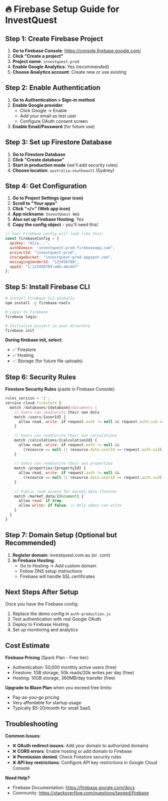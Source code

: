 # 🔥 Firebase Setup Guide for InvestQuest

## Step 1: Create Firebase Project

1. **Go to Firebase Console**: https://console.firebase.google.com/
2. **Click "Create a project"**
3. **Project name**: `investquest-prod`
4. **Enable Google Analytics**: Yes (recommended)
5. **Choose Analytics account**: Create new or use existing

## Step 2: Enable Authentication

1. **Go to Authentication > Sign-in method**
2. **Enable Google provider**:
   - Click Google → Enable
   - Add your email as test user
   - Configure OAuth consent screen
3. **Enable Email/Password** (for future use)

## Step 3: Set up Firestore Database

1. **Go to Firestore Database**
2. **Click "Create database"**
3. **Start in production mode** (we'll add security rules)
4. **Choose location**: `australia-southeast1` (Sydney)

## Step 4: Get Configuration

1. **Go to Project Settings (gear icon)**
2. **Scroll to "Your apps"**
3. **Click "</>" (Web app icon)**
4. **App nickname**: `InvestQuest Web`
5. **Also set up Firebase Hosting**: Yes
6. **Copy the config object** - you'll need this!

```javascript
// Your Firebase config will look like this:
const firebaseConfig = {
  apiKey: "AIza...",
  authDomain: "investquest-prod.firebaseapp.com",
  projectId: "investquest-prod", 
  storageBucket: "investquest-prod.appspot.com",
  messagingSenderId: "123456789",
  appId: "1:123456789:web:abcdef"
};
```

## Step 5: Install Firebase CLI

```bash
# Install Firebase CLI globally
npm install -g firebase-tools

# Login to Firebase
firebase login

# Initialize project in your directory
firebase init
```

**During firebase init, select**:
- ✅ Firestore
- ✅ Hosting
- ✅ Storage (for future file uploads)

## Step 6: Security Rules

**Firestore Security Rules** (paste in Firebase Console):
```javascript
rules_version = '2';
service cloud.firestore {
  match /databases/{database}/documents {
    // Users can read/write their own data
    match /users/{userId} {
      allow read, write: if request.auth != null && request.auth.uid == userId;
    }
    
    // Users can read/write their own calculations
    match /calculations/{calculationId} {
      allow read, write: if request.auth != null && 
        (resource == null || resource.data.userId == request.auth.uid);
    }
    
    // Users can read/write their own properties
    match /properties/{propertyId} {
      allow read, write: if request.auth != null && 
        (resource == null || resource.data.userId == request.auth.uid);
    }
    
    // Public read access for market data (future)
    match /market_data/{document} {
      allow read: if true;
      allow write: if false; // Only admin can write
    }
  }
}
```

## Step 7: Domain Setup (Optional but Recommended)

1. **Register domain**: investquest.com.au (or .com)
2. **In Firebase Hosting**:
   - Go to Hosting → Add custom domain
   - Follow DNS setup instructions
   - Firebase will handle SSL certificates

## Next Steps After Setup

Once you have the Firebase config:
1. Replace the demo config in `auth-production.js`
2. Test authentication with real Google OAuth
3. Deploy to Firebase Hosting
4. Set up monitoring and analytics

## Cost Estimate

**Firebase Pricing** (Spark Plan - Free tier):
- Authentication: 50,000 monthly active users (free)
- Firestore: 1GB storage, 50k reads/20k writes per day (free)
- Hosting: 10GB storage, 360MB/day transfer (free)

**Upgrade to Blaze Plan** when you exceed free limits:
- Pay-as-you-go pricing
- Very affordable for startup usage
- Typically $5-20/month for small SaaS

## Troubleshooting

**Common Issues**:
- ❌ **OAuth redirect issues**: Add your domain to authorized domains
- ❌ **CORS errors**: Enable hosting or add domain to Firebase
- ❌ **Permission denied**: Check Firestore security rules
- ❌ **API key restrictions**: Configure API key restrictions in Google Cloud Console

**Need Help?**
- Firebase Documentation: https://firebase.google.com/docs
- Community: https://stackoverflow.com/questions/tagged/firebase